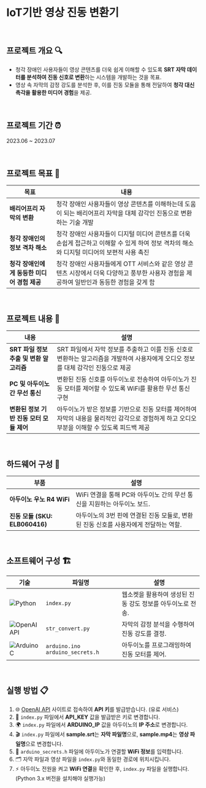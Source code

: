 # IoT기반 영상 진동 변환기

<br>

## 프로젝트 개요 🔍
- 청각 장애인 사용자들이 영상 콘텐츠를 더욱 쉽게 이해할 수 있도록 **SRT 자막 데이터를 분석하여 진동 신호로 변환**하는 시스템을 개발하는 것을 목표.  
- 영상 속 자막의 감정 강도를 분석한 후, 이를 진동 모듈을 통해 전달하여 **청각 대신 촉각을 활용한 미디어 경험**을 제공.  

<br>

## 프로젝트 기간 ⏰
2023.06 ~ 2023.07

<br>

## 프로젝트 목표 🎯
| 목표 | 내용 |
|---|---|
| **배리어프리 자막의 변환** | 청각 장애인 사용자들이 영상 콘텐츠를 이해하는데 도움이 되는 배리어프리 자막을 대체 감각인 진동으로 변환하는 기술 개발 |
| **청각 장애인의 정보 격차 해소** | 청각 장애인 사용자들이 디지털 미디어 콘텐츠를 더욱 손쉽게 접근하고 이해할 수 있게 하여 정보 격차의 해소와 디지털 미디어의 보편적 사용 촉진 |
| **청각 장애인에게 동등한 미디어 경험 제공** | 청각 장애인 사용자들에게 OTT 서비스와 같은 영상 콘텐츠 시장에서 더욱 다양하고 풍부한 사용자 경험을 제공하여 일반인과 동등한 경험을 갖게 함 |

<br>

## 프로젝트 내용 📔

| 내용 | 설명 |
|---|---|
| **SRT 파일 정보 추출 및 변환 알고리즘** | SRT 파일에서 자막 정보를 추출하고 이를 진동 신호로 변환하는 알고리즘을 개발하여 사용자에게 오디오 정보를 대체 감각인 진동으로 제공 |
| **PC 및 아두이노간 무선 통신** | 변환된 진동 신호를 아두이노로 전송하여 아두이노가 진동 모터를 제어할 수 있도록 WiFi를 활용한 무선 통신 구현 |
| **변환된 정보 기반 진동 모터 모듈 제어** | 아두이노가 받은 정보를 기반으로 진동 모터를 제어하여 자막의 내용을 물리적인 감각으로 경험하게 하고 오디오 부분을 이해할 수 있도록 피드백 제공 |

<br>

## 하드웨어 구성 🔧
| 부품 | 설명 |
|---|---|
| **아두이노 우노 R4 WiFi** | WiFi 연결을 통해 PC와 아두이노 간의 무선 통신을 지원하는 아두이노 보드. |
| **진동 모듈 (SKU: ELB060416)** | 아두이노의 3번 핀에 연결된 진동 모듈로, 변환된 진동 신호를 사용자에게 전달하는 역할. |

<br>

## 소프트웨어 구성 🏗️  
| 기술         | 파일명           | 설명 |
|-------------|----------------|-------------------------------------------------------------|
| ![Python](https://img.shields.io/badge/Python-3776AB?style=for-the-badge&logo=python&logoColor=white) | `index.py` | 웹소켓을 활용하여 생성된 진동 강도 정보를 아두이노로 전송. |
| ![OpenAI API](https://img.shields.io/badge/OpenAI%20API-412991?style=for-the-badge&logo=openai&logoColor=white) | `str_convert.py` | 자막의 감정 분석을 수행하여 진동 강도를 결정. |
| ![Arduino C](https://img.shields.io/badge/Arduino%20C-00979D?style=for-the-badge&logo=arduino&logoColor=white) | `arduino.ino` `arduino_secrets.h`| 아두이노를 프로그래밍하여 진동 모터를 제어. |

<br>

## 실행 방법 📋
1. 🌐 [OpenAI API](https://openai.com/api/) 사이트로 접속하여 **API 키**를 발급받습니다. (유료 서비스)
2. 🔑 `index.py` 파일에서 **API_KEY** 값을 발급받은 키로 변경합니다.
3. 🌍 `index.py` 파일에서 **ARDUINO_IP** 값을 아두이노의 **IP 주소**로 변경합니다.
4. 🎬 `index.py` 파일에서 **sample.srt**는 **자막 파일명**으로, **sample.mp4**는 **영상 파일명**으로 변경합니다.
5. 📶 `arduino_secrets.h` 파일에 아두이노가 연결할 **WiFi 정보**를 입력합니다.
6. 🗂 자막 파일과 영상 파일을 `index.py`와 동일한 경로에 위치시킵니다.
7. ⚡ 아두이노 전원을 켜고 **WiFi 연결**을 확인한 후, `index.py` 파일을 실행합니다. (Python 3.x 버전을 설치해야 실행가능)


